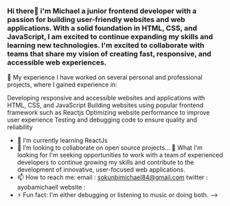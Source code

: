 ### Hi there👋 i'm Michael a junior frontend developer with a passion for building user-friendly websites and web applications. With a solid foundation in HTML, CSS, and JavaScript, I am excited to continue expanding my skills and learning new technologies. I'm excited to collaborate with teams that share my vision of creating fast, responsive, and accessible web experiences.


🔭 My experience
I have worked on several personal and professional projects, where I gained experience in:

Developing responsive and accessible websites and applications with HTML, CSS, and JavaScript
Building websites using popular frontend framework such as Reactjs
Optimizing website performance to improve user experience
Testing and debugging code to ensure quality and reliability

- 🌱 I’m currently learning ReactJs
- 👯 I’m looking to collaborate on open source projects...
🚀 What I'm looking for
I'm seeking opportunities to work with a team of experienced developers to continue growing my skills and contribute to the development of innovative, user-focused web applications.
- 📫 How to reach me:
email : sokunbimichael84@gmail.com
twitter : ayobamichaell
website : 
- ⚡ Fun fact: I'm either debugging or listening to music or doing both.
-->
